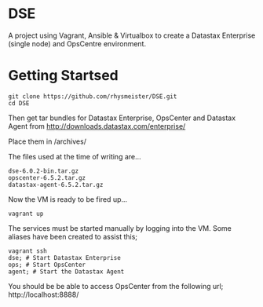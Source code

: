 # DSE
A project using Vagrant, Ansible & Virtualbox to create a Datastax Enterprise (single node) and OpsCentre environment.

# Getting Startsed

```
git clone https://github.com/rhysmeister/DSE.git
cd DSE
```

Then get tar bundles for Datastax Enterprise, OpsCenter and Datastax Agent from http://downloads.datastax.com/enterprise/

Place them in <project root>/archives/

The files used at the time of writing are...

```
dse-6.0.2-bin.tar.gz
opscenter-6.5.2.tar.gz
datastax-agent-6.5.2.tar.gz
```
Now the VM is ready to be fired up...

```
vagrant up
```
The services must be started manually by logging into the VM. Some aliases have been created to assist this;

```
vagrant ssh
dse; # Start Datastax Enterprise
ops; # Start OpsCenter
agent; # Start the Datastax Agent
```

You should be be able to access OpsCenter from the following url; http://localhost:8888/
